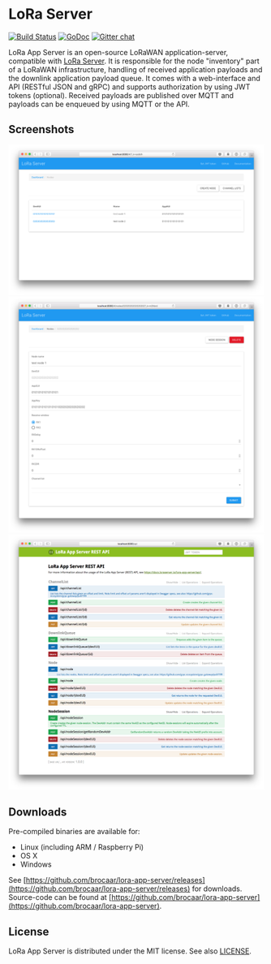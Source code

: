 # LoRa Server

[![Build Status](https://travis-ci.org/brocaar/lora-app-server.svg?branch=master)](https://travis-ci.org/brocaar/lora-app-server)
[![GoDoc](https://godoc.org/github.com/brocaar/lora-app-server?status.svg)](https://godoc.org/github.com/brocaar/lora-app-server)
[![Gitter chat](https://badges.gitter.im/Join%20Chat.svg)](https://gitter.im/loraserver/lora-app-server)

LoRa App Server is an open-source LoRaWAN application-server, compatible
with [LoRa Server](https://github.com/brocaar/loraserver). It is responsible
for the node "inventory" part of a LoRaWAN infrastructure, handling of received
application payloads and the downlink application payload queue. It comes
with a web-interface and API (RESTful JSON and gRPC) and supports authorization
by using JWT tokens (optional). Received payloads are published over MQTT
and payloads can be enqueued by using MQTT or the API.

## Screenshots

![nodes](docs/img/web_nodes.png)
![node details](docs/img/web_node_details.png)
![swagger api](docs/img/swagger.png)

## Downloads

Pre-compiled binaries are available for:

* Linux (including ARM / Raspberry Pi)
* OS X
* Windows

See [https://github.com/brocaar/lora-app-server/releases](https://github.com/brocaar/lora-app-server/releases)
for downloads. Source-code can be found at
[https://github.com/brocaar/lora-app-server](https://github.com/brocaar/lora-app-server).

## License

LoRa App Server is distributed under the MIT license. See also
[LICENSE](https://github.com/brocaar/lora-app-server/blob/master/LICENSE).
